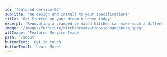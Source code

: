 ```yaml
---
id: 'featured-service-02'
subTitle: 'We design and install to your specifications'
title: 'Get Started on your dream kitchen today! '
excerpt: 'Renovating a cramped or dated kitchen can make such a difference to daily living. A modern kitchen makes meal preparation so much easier, and entertaining more enjoyable. And that’s not to mention the capital value it adds to your home.With Elengecy Interiors, you can have everything you need for a complete interior design ,copmlete kitchen renovation and a much more affordable price. Our kitchen remodelling services are extensive and can be customised to your specific needs and budget. You can trust our team of experts to help guide you through the process from start to finish, ensuring that your kitchen makeover is everything you’ve ever wanted.With us, you can choose from hundreds of colours and style combinations. We have everything you need for your kitchen renovation project – from interior designers,contractors and procurring for you doors and knobs to high-tech appliances, sinks and taps.'
image: '/images/furniture/kitchenrenovationsjohhanesburg.jpeg'
altImage: 'Featured Service Image'
path: '/about'
buttonText: 'Get in touch'
buttonText1: 'Learn More'
---
```

